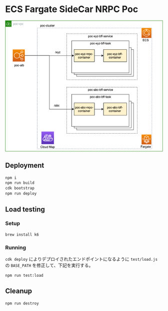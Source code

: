 # ECS Fargate SideCar NRPC Poc

![infrastructure](infra.png)

## Deployment

```sh
npm i
npm run build
cdk bootstrap
npm run deploy
```

## Load testing

### Setup

```sh
brew install k6
```

### Running

`cdk deploy` によりデプロイされたエンドポイントになるように `test/load.js` の `BASE_PATH` を修正して、下記を実行する。  

```sh
npm run test:load
```

## Cleanup

```sh
npm run destroy
```
